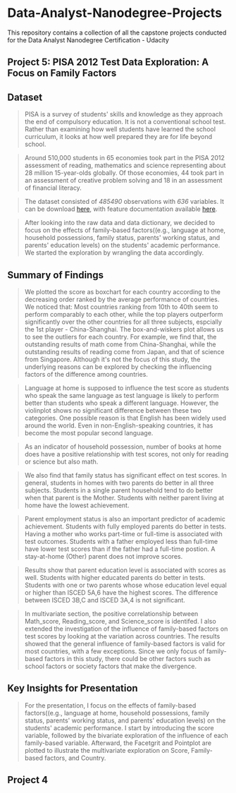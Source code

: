 # Data-Analyst-Nanodegree-Projects
This repository contains a collection of all the capstone projects conducted for the Data Analyst Nanodegree Certification - Udacity
## Project 5: PISA 2012 Test Data Exploration: A Focus on Family Factors
## Dataset

> PISA is a survey of students' skills and knowledge as they approach the end of compulsory education. It is not a conventional school test. Rather than examining how well students have learned the school curriculum, it looks at how well prepared they are for life beyond school.

> Around 510,000 students in 65 economies took part in the PISA 2012 assessment of reading, mathematics and science representing about 28 million 15-year-olds globally. Of those economies, 44 took part in an assessment of creative problem solving and 18 in an assessment of financial literacy.

> The dataset consisted of _485490_ observations with _636_ variables. It can be download [here](https://www.google.com/url?q=https://s3.amazonaws.com/udacity-hosted-downloads/ud507/pisa2012.csv.zip&sa=D&ust=1554482573645000), with feature documentation available [here](https://www.google.com/url?q=https://s3.amazonaws.com/udacity-hosted-downloads/ud507/pisadict2012.csv&sa=D&ust=1554482573645000).

> After looking into the raw data and data dictionary, we decided to focus on the effects of family-based factors((e.g., language at home, household possessions, family status, parents' working status, and parents' education levels) on the students' academic performance. We started the exploration by wrangling the data accordingly.


## Summary of Findings

> We plotted the score as boxchart for each country according to the decreasing order ranked by the average performance of countries. We noticed that: Most countries ranking from 10th to 40th seem to perform comparably to each other, while the top players outperform significantly over the other countries for all three subjects, espcially the 1st player - China-Shanghai. The box-and-wiskers plot allows us to see the outliers for each country. For example, we find that, the outstanding results of math come from China-Shanghai, while the outstanding results of reading come from Japan, and that of science from Singapore. Although it's not the focus of this study, the underlying reasons can be explored by checking the influencing factors of the difference among countries.

> Language at home is supposed to influence the test score as students who speak the same language as test language is likely to perform better than students who speak a different language. However, the violinplot shows no significant difference between these two categories. One possible reason is that English has been widely used around the world. Even in non-English-speaking countries, it has become the most popular second language.

> As an indicator of household possession, number of books at home does have a positive relationship with test scores, not only for reading or science but also math.

> We also find that family status has significant effect on test scores. In general, students in homes with two parents do better in all three subjects. Students in a single parent household tend to do better when that parent is the Mother. Students with neither parent living at home have the lowest achievement.

> Parent employment status is also an important predictor of academic achievement. Students with fully employed parents do better in tests. Having a mother who works part-time or full-time is associated with test outcomes. Students with a father employed less than full-time have lower test scores than if the father had a full-time postion. A stay-at-home (Other) parent does not improve scores.

> Results show that parent education level is associated with scores as well. Students with higher educated parents do better in tests. Students with one or two parents whose whose education level equal or higher than ISCED 5A,6 have the highest scores. The difference between ISCED 3B,C and ISCED 3A,4 is not significant.

> In multivariate section, the positive correlationship between Math_score, Reading_score, and Science_score is identifed. I also extended the investigation of the influence of family-based factors on test scores by looking at the variation across countries. The results showed that the general influence of family-based factors is valid for most countries, with a few exceptions. Since we only focus of family-based factors in this study, there could be other factors such as school factors or society factors that make the divergence.


## Key Insights for Presentation

> For the presentation, I focus on the effects of family-based factors((e.g., language at home, household possessions, family status, parents' working status, and parents' education levels) on the students' academic performance. I start by introducing the score variable, followed by the bivariate exploration of the influence of each family-based variable. Afterward, the Facetgrit and Pointplot are plotted to illustrate the multivariate exploration on Score, Family-based factors, and Country.

## Project 4
